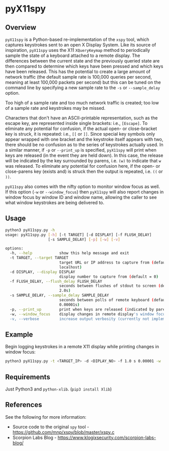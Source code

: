 # pyX11spy

## Overview
`pyX11spy` is a Python-based re-implementation of the `xspy` tool, which captures
keystrokes sent to an open X Display System. Like its source of inspiration,
`pyX11spy` uses the X11 `XQueryKeymap` method to periodically sample the state of
a keyboard attached to a remote display. The differences between the current
state and the previously queried state are then compared to determine which
keys have been pressed and which keys have been released. This has the
potential to create a large amount of network traffic (the default sample rate
is 100,000 queries per second, meaning at least 100,000 packets per second)
but this can be tuned on the command line by specifying a new sample rate to
the `-s` or `--sample_delay` option.

Too high of a sample rate and too much network traffic is created; too low of
a sample rate and keystrokes may be missed.

Characters that don't have an ASCII-printable representation, such as the
escape key, are represented inside single brackets: i.e., `[Escape]`. To
eliminate any potential for confusion, if the actual open- or close-bracket key
is struck, it is repeated: i.e., `[[` or `]]`. Since special key symbols only
appear wrapped with one bracket and the keystroke itself appears with two,
there should be no confusion as to the series of keystrokes actually used. In a
similar manner, if `-p` or `--print_up` is specified, `pyX11spy` will print when
keys are released (in the event they are held down). In this case, the release
will be indicated by the key surrounded by parens, i.e. `(w)` to indicate that
`w` was released. To eliminate any potential for confusion here, if the open- or
close-parens key (exists and) is struck then the output is repeated, i.e. `((` or
`))`.

`pyX11spy` also comes with the nifty option to monitor window focus as well. If
this option (`-w` or `--window_focus`) then `pyX11spy` will also report changes in
window focus by window ID and window name, allowing the caller to see what
window keystrokes are being delivered to.

## Usage

```sh
python3 pyX11spy.py -h
usage: pyX11spy.py [-h] [-t TARGET] [-d DISPLAY] [-f FLUSH_DELAY]
                   [-s SAMPLE_DELAY] [-p] [-w] [-v]

options:
  -h, --help            show this help message and exit
  -t TARGET, --target TARGET
                        target URL or IP address to capture from (default =
                        localhost)
  -d DISPLAY, --display DISPLAY
                        display number to capture from (default = 0)
  -f FLUSH_DELAY, --flush_delay FLUSH_DELAY
                        seconds between flushes of stdout to screen (default =
                        2.0s)
  -s SAMPLE_DELAY, --sample_delay SAMPLE_DELAY
                        seconds between polls of remote keyboard (default =
                        0.00001s)
  -p, --print_up        print when keys are released (indicated by parens)
  -w, --window_focus    display changes in remote display's window focus
  -v, --verbose         increase output verbosity (currently not implemented)
```

## Example

Begin logging keystrokes in a remote X11 display while printing changes in window focus:
```sh
python3 pyX11spy.py -t <TARGET_IP> -d <DIPLAY_NO> -f 1.0 s 0.00001 -w
```

## Requirements

Just Python3 and  `python-xlib`. (`pip3 install Xlib`)

## References

See the following for more information:
 - Source code to the original `spy` tool - <https://github.com/mnp/xspy/blob/master/xspy.c>
 - Scorpion Labs Blog - <https://www.klogixsecurity.com/scorpion-labs-blog/>
